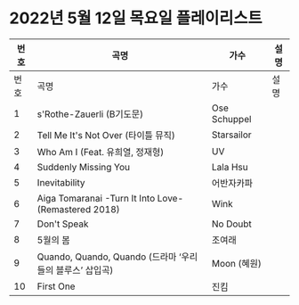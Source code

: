 # 2022년 5월 12일 목요일 플레이리스트

| 번호 | 곡명 | 가수 | 설명 |
|------|------|------|------|
| 번호 | 곡명 | 가수 | 설명 |
| 1 | s'Rothe-Zauerli (B기도문) | Ose Schuppel |  |
| 2 | Tell Me It's Not Over (타이틀 뮤직) | Starsailor |  |
| 3 | Who Am I (Feat. 유희열, 정재형) | UV |  |
| 4 | Suddenly Missing You | Lala Hsu |  |
| 5 | Inevitability | 어반자카파 |  |
| 6 | Aiga Tomaranai -Turn It Into Love- (Remastered 2018) | Wink |  |
| 7 | Don't Speak | No Doubt |  |
| 8 | 5월의 봄 | 조여래 |  |
| 9 | Quando, Quando, Quando (드라마 ‘우리들의 블루스’ 삽입곡) | Moon (혜원) |  |
| 10 | First One | 진킴 |  |
